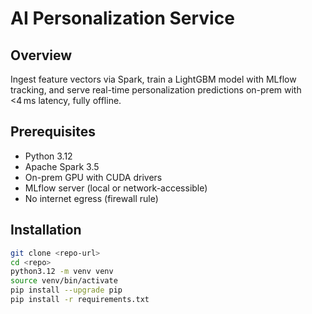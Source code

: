 # AI Personalization Service

## Overview
Ingest feature vectors via Spark, train a LightGBM model with MLflow tracking, and serve real-time personalization predictions on-prem with <4 ms latency, fully offline.

## Prerequisites
- Python 3.12
- Apache Spark 3.5
- On-prem GPU with CUDA drivers
- MLflow server (local or network-accessible)
- No internet egress (firewall rule)

## Installation
```bash
git clone <repo-url>
cd <repo>
python3.12 -m venv venv
source venv/bin/activate
pip install --upgrade pip
pip install -r requirements.txt
